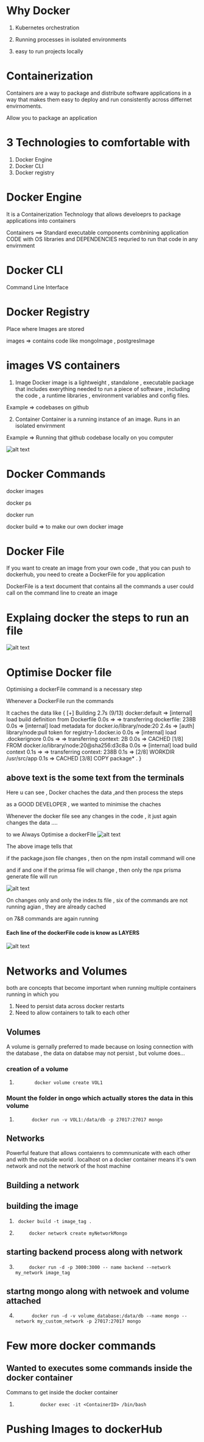 # Why Docker

1) Kubernetes orchestration 

2) Running processes in isolated environments

3) easy to run projects locally

# Containerization

 Containers are a way to package and distribute software applications in a way that makes them easy to deploy and run consistently across differnet envirnoments.

 Allow you to package an application

 # 3 Technologies to comfortable with 
 1) Docker Engine
 2) Docker CLI
 3) Docker registry

 # Docker Engine
 
 It is a Containerization Technology that allows develoeprs to package applications into containers

 Containers ==> Standard executable components combnining application CODE with OS libraries and DEPENDENCIES requried to run that code in any envirnment

 # Docker CLI
  Command Line Interface

 # Docker Registry

 Place where Images are stored 

 images => contains code like mongoImage , postgresImage

 # images VS containers

 1) Image
 Docker image is a lightweight , standalone , executable package that includes exerything needed to run a piece of software , including the code , a runtime libraries , environment variables and config files.

   Example => codebases on github


2) Container
 Container is a running instance of an image. 
 Runs in an isolated envirnment

 Example => Running that github codebase locally on you computer

 ![alt text](image.png)


# Docker Commands

docker images

docker ps 

docker run

docker build => to make our own docker image


# Docker File 
If you want to create an image from your own code , that you can push to dockerhub,
you need to create a DockerFile for you application

DockerFile is a text document that contains all the commands a user could call on the command line to create an image

# Explaing docker the steps to run an file
![alt text](image-1.png)


# Optimise Docker file 

Optimising a dockerFile command is a necessary step 

Whenever a DockerFile run the commands

 It caches the data like 
{
        [+] Building 2.7s (9/13)                            docker:default
 => [internal] load build definition from Dockerfile          0.0s
 => => transferring dockerfile: 238B                          0.0s 
 => [internal] load metadata for docker.io/library/node:20    2.4s 
 => [auth] library/node:pull token for registry-1.docker.io   0.0s
 => [internal] load .dockerignore                             0.0s
 => => transferring context: 2B                               0.0s 
 => CACHED [1/8] FROM docker.io/library/node:20@sha256:d3c8a  0.0s 
 => [internal] load build context                             0.1s 
 => => transferring context: 238B                             0.1s 
 => [2/8] WORKDIR /usr/src/app                                0.1s 
 => CACHED [3/8] COPY package* . 
 }

## above text is the some text from the terminals 

Here u can see , Docker chaches the data ,and then process the steps 

as a GOOD DEVELOPER , we wanted to minimise the chaches 

Whenever the docker file see any changes in the code , it just again changes the data .... 

to we Always Optimise a dockerFIle 
![alt text](image-2.png)

The above image tells that 

if the package.json file changes , then on the npm install command will one 

and 
if and one if the primsa file will change , then only the npx prisma generate file will run

![alt text](image-3.png)

On changes only and only the index.ts file , six of the commands are not running agian , they are already cached 

on 7&8 commands are again running 

 ####  Each line of the dockerFile code is know as LAYERS


![alt text](image-4.png)

# Networks and Volumes 

both are concepts that become important when running multiple containers running in which you 

1) Need to persist data across docker restarts
2) Need to allow containers to talk to each other


## Volumes

A volume is gernally preferred to made because on losing connection with the database , the data on databse may not persist , but volume does...

### creation of a volume 

1)            docker volume create VOL1

### Mount the folder in ongo which actually stores the data in this volume 

1)           docker run -v VOL1:/data/db -p 27017:27017 mongo


## Networks 

Powerful feature that allows contaienrs to commnunicate with each other and with the outside world .
localhost on a docker container means it's own network and not the network of the host machine 

## Building a network

## building the image

1)      docker build -t image_tag .

1)          docker network create myNetworkMongo

## starting backend process along with network

3)          docker run -d -p 3000:3000 -- name backend --network my_network image_tag

## startng mongo along with netwoek and volume attached 

 4)           docker run -d -v volume_database:/data/db --name mongo --network my_custom_network -p 27017:27017 mongo


# Few more docker commands 

## Wanted to executes some commands inside the docker container 

Commans to get inside the docker container

1)              docker exec -it <ContainerID> /bin/bash


# Pushing Images to dockerHub 

